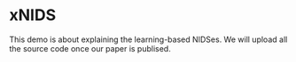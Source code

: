 # xNIDS

This demo is about explaining the learning-based NIDSes. We will upload all the source code once our paper is publised.
